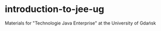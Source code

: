 introduction-to-jee-ug
======================

Materials for "Technologie Java Enterprise" at the University of Gdańsk
